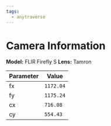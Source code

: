 ```yaml
---
tags:
  - anytraverse
---
```

# Camera Information

**Model:** FLIR Firefly S
**Lens:** Tamron

| Parameter | Value     |
| --------- | --------- |
| fx        | `1172.04` |
| fy        | `1175.24` |
| cx        | `716.08`  |
| cy        | `554.43`  |
